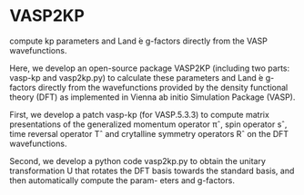 # VASP2KP
compute kp parameters and Land ́e g-factors directly from the VASP wavefunctions. 

Here, we develop an open-source package VASP2KP
(including two parts: vasp-kp and vasp2kp.py) to calculate these parameters and Land ́e g-factors
directly from the wavefunctions provided by the density functional theory (DFT) as implemented in
Vienna ab initio Simulation Package (VASP). 

First, we develop a patch vasp-kp (for VASP.5.3.3)
to compute matrix presentations of the generalized momentum operator πˆ, spin operator sˆ, time reversal operator Tˆ and crytalline symmetry operators Rˆ on the DFT wavefunctions. 

Second, we develop a python code vasp2kp.py to obtain the unitary transformation U that rotates the DFT basis towards the standard basis, and then automatically compute the param- eters and g-factors. 
